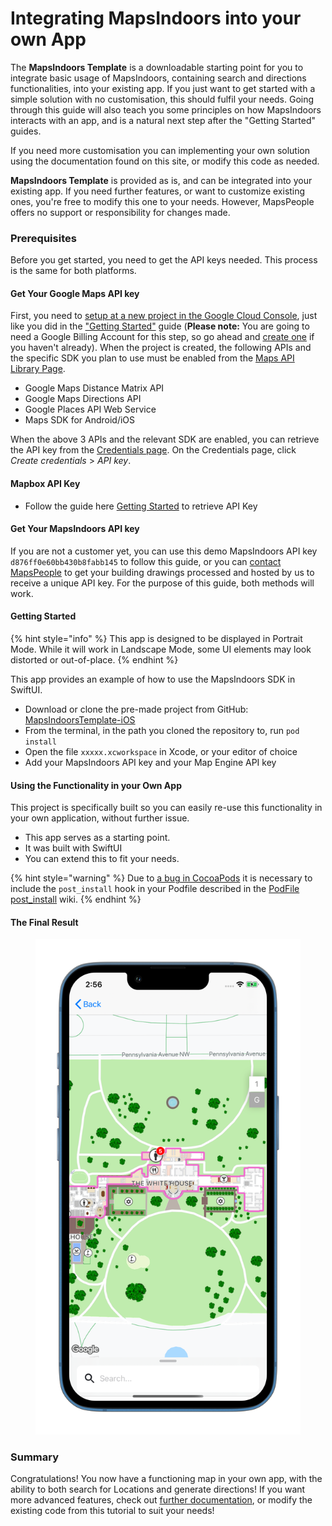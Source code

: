 # Integrating MapsIndoors into your own App

The **MapsIndoors Template** is a downloadable starting point for you to integrate basic usage of MapsIndoors, containing search and directions functionalities, into your existing app. If you just want to get started with a simple solution with no customisation, this should fulfil your needs. Going through this guide will also teach you some principles on how MapsIndoors interacts with an app, and is a natural next step after the "Getting Started" guides.

If you need more customisation you can implementing your own solution using the documentation found on this site, or modify this code as needed.

**MapsIndoors Template** is provided as is, and can be integrated into your existing app. If you need further features, or want to customize existing ones, you're free to modify this one to your needs. However, MapsPeople offers no support or responsibility for changes made.

### Prerequisites[​](https://docs.mapsindoors.com/getting-started/ios/v4/mapsindoors-template#prerequisites) <a href="#prerequisites" id="prerequisites"></a>

Before you get started, you need to get the API keys needed. This process is the same for both platforms.

#### Get Your Google Maps API key[​](https://docs.mapsindoors.com/getting-started/ios/v4/mapsindoors-template#get-your-google-maps-api-key) <a href="#get-your-google-maps-api-key" id="get-your-google-maps-api-key"></a>

First, you need to [setup at a new project in the Google Cloud Console](https://developers.google.com/maps/gmp-get-started), just like you did in the ["Getting Started"](https://docs.mapsindoors.com/getting-started/ios/v4/getting-started/ios) guide (**Please note:** You are going to need a Google Billing Account for this step, so go ahead and [create one](https://cloud.google.com/billing/docs/how-to/manage-billing-account#create\_a\_new\_billing\_account) if you haven't already). When the project is created, the following APIs and the specific SDK you plan to use must be enabled from the [Maps API Library Page](https://console.cloud.google.com/apis/library?filter=category:maps).

* Google Maps Distance Matrix API
* Google Maps Directions API
* Google Places API Web Service
* Maps SDK for Android/iOS

When the above 3 APIs and the relevant SDK are enabled, you can retrieve the API key from the [Credentials page](https://console.cloud.google.com/project/\_/apiui/credential). On the Credentials page, click _Create credentials_ > _API key_.

#### Mapbox API Key[​](https://docs.mapsindoors.com/getting-started/ios/v4/mapsindoors-template#mapbox-api-key) <a href="#mapbox-api-key" id="mapbox-api-key"></a>

* Follow the guide here [Getting Started](https://docs.mapbox.com/help/getting-started/) to retrieve API Key

#### Get Your MapsIndoors API key[​](https://docs.mapsindoors.com/getting-started/ios/v4/mapsindoors-template#get-your-mapsindoors-api-key) <a href="#get-your-mapsindoors-api-key" id="get-your-mapsindoors-api-key"></a>

If you are not a customer yet, you can use this demo MapsIndoors API key `d876ff0e60bb430b8fabb145` to follow this guide, or you can [contact MapsPeople](https://resources.mapspeople.com/contact-us) to get your building drawings processed and hosted by us to receive a unique API key. For the purpose of this guide, both methods will work.

#### Getting Started <a href="#getting-started" id="getting-started"></a>

{% hint style="info" %}
This app is designed to be displayed in Portrait Mode. While it will work in Landscape Mode, some UI elements may look distorted or out-of-place.
{% endhint %}

This app provides an example of how to use the MapsIndoors SDK in SwiftUI.

* Download or clone the pre-made project from GitHub: [MapsIndoorsTemplate-iOS](https://github.com/MapsPeople/MapsIndoorsTemplate-iOS-v4)
* From the terminal, in the path you cloned the repository to, run `pod install`
* Open the file `xxxxx.xcworkspace` in Xcode, or your editor of choice
* Add your MapsIndoors API key and your Map Engine API key

#### Using the Functionality in your Own App[​](https://docs.mapsindoors.com/getting-started/ios/v4/mapsindoors-template#using-the-functionality-in-your-own-app) <a href="#using-the-functionality-in-your-own-app" id="using-the-functionality-in-your-own-app"></a>

This project is specifically built so you can easily re-use this functionality in your own application, without further issue.

* This app serves as a starting point.
* It was built with SwiftUI
* You can extend this to fit your needs.

{% hint style="warning" %}
Due to [a bug in CocoaPods](https://github.com/CocoaPods/CocoaPods/issues/7155) it is necessary to include the `post_install` hook in your Podfile described in the [PodFile post\_install](https://github.com/MapsIndoors/MapsIndoorsIOS/wiki/Podfile-post\_install-v4) wiki.
{% endhint %}

#### The Final Result[​](https://docs.mapsindoors.com/getting-started/ios/v4/mapsindoors-template#the-final-result) <a href="#the-final-result" id="the-final-result"></a>

<figure><img src="../../../.gitbook/assets/image (9).png" alt=""><figcaption></figcaption></figure>

### Summary[​](https://docs.mapsindoors.com/getting-started/ios/v4/mapsindoors-template#summary) <a href="#summary" id="summary"></a>

Congratulations! You now have a functioning map in your own app, with the ability to both search for Locations and generate directions! If you want more advanced features, check out [further documentation](https://docs.mapsindoors.com/display-rules/), or modify the existing code from this tutorial to suit your needs!
